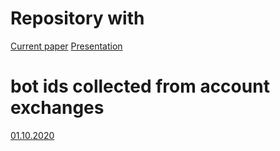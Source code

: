 # Repository with 
[Current paper](https://api.onedrive.com/v1.0/shares/u!aHR0cHM6Ly8xZHJ2Lm1zL2IvcyFBdldqdXEtLW5zblNrYWs1NkkxSkxsVTBCVno5Rmc_ZT0xd3MzamU/root/content)
[Presentation](https://api.onedrive.com/v1.0/shares/u!aHR0cHM6Ly8xZHJ2Lm1zL2IvcyFBdldqdXEtLW5zblNrYWs1NkkxSkxsVTBCVno5Rmc_ZT0xd3MzamU/root/content)

# bot ids collected from account exchanges
[01.10.2020](https://api.onedrive.com/v1.0/shares/u!aHR0cHM6Ly8xZHJ2Lm1zL3UvcyFBdldqdXEtLW5zblNrYWs0Q3BPYkdvay0zTUxzX0E_ZT1EelFadHM/root/content)
